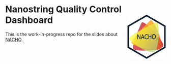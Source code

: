 # Nanostring Quality Control Dashboard <img src="https://raw.githubusercontent.com/mcanouil/NACHO/master/man/figures/nacho_hex.png" align="right" width="120" />

This is the work-in-progress repo for the slides about [NACHO](https://mcanouil.github.io/NACHO).

